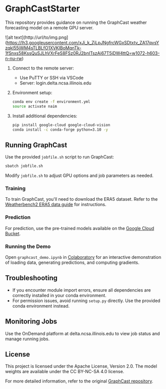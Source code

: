 # GraphCastStarter

This repository provides guidance on running the GraphCast weather forecasting model on a remote GPU server.


![alt text](http://url/to/img.png](https://lh3.googleusercontent.com/xJi_k_ZjLpJNgfrcWGxSDtxtv_ZA17qvsYzqkl55jWM4sTLBLfO1XVKIBoMqnTk-1fSnxs58KssQuSJLhVXrFeS8FSz0RJ2bnITszAi67T5jDW4ttQ=w1072-h603-n-nu-rw)

1. Connect to the remote server:
   - Use PuTTY or SSH via VSCode
   - Server: login.delta.ncsa.illinois.edu

2. Environment setup:
   ```bash
   conda env create -f environment.yml
   source activate naim
   ```

3. Install additional dependencies:
   ```bash
   pip install google-cloud google-cloud-vision
   conda install -c conda-forge python=3.10 -y
   ```

## Running GraphCast

Use the provided `jobfile.sh` script to run GraphCast:

```bash
sbatch jobfile.sh
```

Modify `jobfile.sh` to adjust GPU options and job parameters as needed.

### Training

To train GraphCast, you'll need to download the ERA5 dataset. Refer to the [Weatherbench2 ERA5 data guide](https://weatherbench2.readthedocs.io/en/latest/data-guide.html#era5) for instructions.

### Prediction

For prediction, use the pre-trained models available on the [Google Cloud Bucket](https://console.cloud.google.com/storage/browser/dm_graphcast).

### Running the Demo

Open `graphcast_demo.ipynb` in [Colaboratory](https://colab.research.google.com/github/deepmind/graphcast/blob/master/graphcast_demo.ipynb) for an interactive demonstration of loading data, generating predictions, and computing gradients.

## Troubleshooting

- If you encounter module import errors, ensure all dependencies are correctly installed in your conda environment.
- For permission issues, avoid running `setup.py` directly. Use the provided conda environment instead.

## Monitoring Jobs

Use the OnDemand platform at delta.ncsa.illinois.edu to view job status and manage running jobs.

## License

This project is licensed under the Apache License, Version 2.0. The model weights are available under the CC BY-NC-SA 4.0 license.

For more detailed information, refer to the original [GraphCast repository](https://github.com/deepmind/graphcast).
